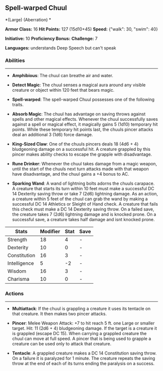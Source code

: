 ## Spell-warped Chuul
*(Large) (Aberration) *

**Armor Class:** 16
**Hit Points:** 127 (15d10+45)
**Speed:** {"walk": 30, "swim": 40}

**Initiative:** 10
**Proficiency Bonus:**
**Challenge:** 7

**Languages:** understands Deep Speech but can't speak

### Abilities
 --- 
- **Amphibious**: The chuul can breathe air and water.

- **Detect Magic**: The chuul senses a magical aura around any visible creature or object within 120 feet that bears magic.

- **Spell-warped**: The spell-warped Chuul possesses one of the following traits.

- **Absorb Magic**: The chuul has advantage on saving throws against spells and other magical effects. Whenever the chuul successfully saves against a spell or magical effect, it magically gains 5 (1d10) temporary hit points. While these temporary hit points last, the chuuls pincer attacks deal an additional 3 (1d6) force damage.

- **King-Sized Claw**: One of the chuuls pincers deals 18 (4d6 + 4) bludgeoning damage on a successful hit. A creature grappled by this pincer makes ability checks to escape the grapple with disadvantage.

- **Rune Drinker**: Whenever the chuul takes damage from a magic weapon, until the start of the chuuls next turn attacks made with that weapon have disadvantage, and the chuul gains a +4 bonus to AC.

- **Sparking Wand**: A wand of lightning bolts adorns the chuuls carapace. A creature that starts its turn within 10 feet must make a successful DC 14 Dexterity saving throw or take 7 (2d6) lightning damage. As an action, a creature within 5 feet of the chuul can grab the wand by making a successful DC 14 Athletics or Sleight of Hand check. A creature that fails this check must make a DC 14 Dexterity saving throw. On a failed save, the creature takes 7 (2d6) lightning damage and is knocked prone. On a successful save, a creature takes half damage and isnt knocked prone.



| Stats | Modifier | Stat | Save
| ---- | ---- | ---- | ---- |
| Strength | 18 | 4 | - |
| Dexterity | 10 | 0 | - |
| Constitution | 16 | 3 | - |
| Intelligence | 5 | -2 | - |
| Wisdom | 16 | 3 | - |
| Charisma | 10 | 0 | - |

### Actions
 --- 
- **Multiattack**: If the chuul is grappling a creature  it uses its tentacle on that creature. It then makes two pincer attacks.

- **Pincer**: Melee Weapon Attack: +7 to hit  reach 5 ft.  one Large or smaller target. Hit: 11 (2d6 + 4) bludgeoning damage. If the target is a creature  it is grappled (escape DC 15). When carrying a grappled creature  the chuul can move at full speed. A pincer that is being used to grapple a creature can be used only to attack that creature.

- **Tentacle**: A grappled creature makes a DC 14 Constitution saving throw. On a failure  it is paralyzed for 1 minute. The creature repeats the saving throw at the end of each of its turns  ending the paralysis on a success.

